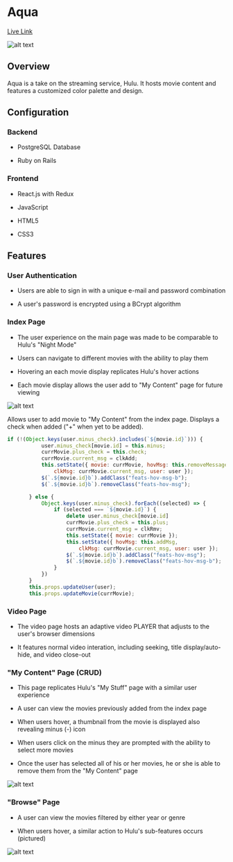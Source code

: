 # Aqua

[Live Link](http://aqua-streaming.herokuapp.com/)

![alt text](https://aqua-app-dev.s3-us-west-1.amazonaws.com/Screen+Shot+2020-06-11+at+11.40.52+AM.png "ScreenShot")

## Overview

Aqua is a take on the streaming service, Hulu. It hosts movie content and features a customized color palette and design.

## Configuration

 ### Backend

  * PostgreSQL Database

  * Ruby on Rails
### Frontend

  * React.js with Redux

  * JavaScript

  * HTML5
  
  * CSS3
  
 ## Features
 
 ### User Authentication
 
  * Users are able to sign in with a unique e-mail and password combination
  
  * A user's password is encrypted using a BCrypt algorithm
  
 ### Index Page
 
 * The user experience on the main page was made to be comparable to Hulu's "Night Mode"
 
 * Users can navigate to different movies with the ability to play them
 
 * Hovering an each movie display replicates Hulu's hover actions
 
 * Each movie display allows the user add to "My Content" page for future viewing
 
 ![alt text](https://aqua-app-dev.s3-us-west-1.amazonaws.com/Screen+Shot+2020-06-11+at+12.32.23+PM.png "ScreenShot 2")
 
 
 
 
 Allows user to add movie to "My Content" from the index page. Displays a check when added ("+" when yet to be added).
 
 ```javascript
 if (!(Object.keys(user.minus_check).includes(`${movie.id}`))) {
            user.minus_check[movie.id] = this.minus;
            currMovie.plus_check = this.check;
            currMovie.current_msg = clkAdd;
            this.setState({ movie: currMovie, hovMsg: this.removeMessage, 
                clkMsg: currMovie.current_msg, user: user });
            $(`.${movie.id}b`).addClass("feats-hov-msg-b");
            $(`.${movie.id}b`).removeClass("feats-hov-msg");

        } else {
            Object.keys(user.minus_check).forEach((selected) => {
                if (selected === `${movie.id}`) {
                    delete user.minus_check[movie.id]
                    currMovie.plus_check = this.plus;
                    currMovie.current_msg = clkRmv;
                    this.setState({ movie: currMovie });
                    this.setState({ hovMsg: this.addMsg, 
                        clkMsg: currMovie.current_msg, user: user });
                    $(`.${movie.id}b`).addClass("feats-hov-msg");
                    $(`.${movie.id}b`).removeClass("feats-hov-msg-b");
                }
            })
        }
        this.props.updateUser(user);
        this.props.updateMovie(currMovie);
```
 
 ### Video Page
 
 * The video page hosts an adaptive video PLAYER that adjusts to the user's browser dimensions
 
 * It features normal video interation, including seeking, title display/auto-hide, and video close-out
 
 ### "My Content" Page (CRUD)
 
 * This page replicates Hulu's "My Stuff" page with a similar user experience
 
 * A user can view the movies previously added from the index page
 
 * When users hover, a thumbnail from the movie is displayed also revealing minus (-) icon
 
 * When users click on the minus they are prompted with the ability to select more movies
 
 * Once the user has selected all of his or her movies, he or she is able to remove them from the "My Content" page
 
 ![alt text](https://aqua-app-dev.s3-us-west-1.amazonaws.com/Screen+Shot+2020-06-11+at+12.53.39+PM.png "ScreenShot 3")
 
  ### "Browse" Page
 
 * A user can view the movies filtered by either year or genre
 
 * When users hover, a similar action to Hulu's sub-features occurs (pictured)
 
 ![alt text](https://aqua-app-dev.s3-us-west-1.amazonaws.com/browse_screenshot.png "ScreenShot 4")
 
 
